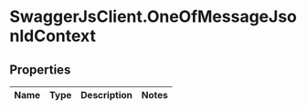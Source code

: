 # SwaggerJsClient.OneOfMessageJsonldContext

## Properties

| Name | Type | Description | Notes |
| ---- | ---- | ----------- | ----- |
